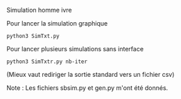 Simulation homme ivre

Pour lancer la simulation graphique
    
    python3 SimTxt.py

Pour lancer plusieurs simulations sans interface
    
    python3 SimTxtr.py nb-iter
    
(Mieux vaut rediriger la sortie standard vers un fichier csv)

Note : Les fichiers sbsim.py et gen.py m'ont été donnés.
